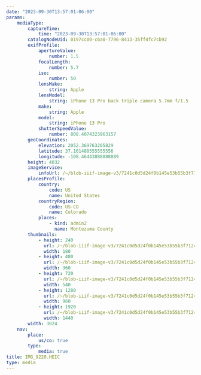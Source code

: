 ```yaml
---
date: "2023-09-30T13:57:01-06:00"
params:
    mediaType:
        captureTime:
            time: "2023-09-30T13:57:01-06:00"
        catalogNodeUid: 0197cc00-c6a0-7796-8413-35ff4fc7cb92
        exifProfile:
            apertureValue:
                number: 1.5
            focalLength:
                number: 5.7
            iso:
                number: 50
            lensMake:
                string: Apple
            lensModel:
                string: iPhone 13 Pro back triple camera 5.7mm f/1.5
            make:
                string: Apple
            model:
                string: iPhone 13 Pro
            shutterSpeedValue:
                number: 808.4074323963157
        geoCoordinates:
            elevation: 2052.369763205829
            latitude: 37.161480555555556
            longitude: -108.46443888888889
        height: 4032
        imageService:
            infoUrl: /~/blob-iiif-image-v3/7241c0d5d24f0b145e53b55b3f7124db5722dc22b5563ae1ccfbdebdf6665370/info.json
        placesProfile:
            country:
                code: US
                name: United States
            countryRegion:
                code: US-CO
                name: Colorado
            places:
                - kind: admin2
                  name: Montezuma County
        thumbnails:
            - height: 240
              url: /~/blob-iiif-image-v3/7241c0d5d24f0b145e53b55b3f7124db5722dc22b5563ae1ccfbdebdf6665370/full/180%2C240/0/default.jpg
              width: 180
            - height: 480
              url: /~/blob-iiif-image-v3/7241c0d5d24f0b145e53b55b3f7124db5722dc22b5563ae1ccfbdebdf6665370/full/360%2C480/0/default.jpg
              width: 360
            - height: 720
              url: /~/blob-iiif-image-v3/7241c0d5d24f0b145e53b55b3f7124db5722dc22b5563ae1ccfbdebdf6665370/full/540%2C720/0/default.jpg
              width: 540
            - height: 1280
              url: /~/blob-iiif-image-v3/7241c0d5d24f0b145e53b55b3f7124db5722dc22b5563ae1ccfbdebdf6665370/full/960%2C1280/0/default.jpg
              width: 960
            - height: 1920
              url: /~/blob-iiif-image-v3/7241c0d5d24f0b145e53b55b3f7124db5722dc22b5563ae1ccfbdebdf6665370/full/1440%2C1920/0/default.jpg
              width: 1440
        width: 3024
    nav:
        place:
            us/co: true
        type:
            media: true
title: IMG_9220.HEIC
type: media
---
```

